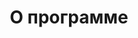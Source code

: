 ---
title: "О программе"
metaTitle: "Syntax Highlighting is the meta title tag for this page"
metaDescription: "This is the meta description for this page"
---